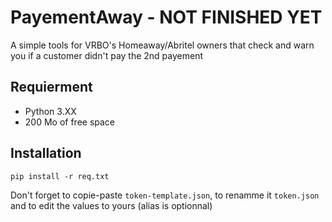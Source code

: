 # PayementAway - NOT FINISHED YET
A simple tools for VRBO's Homeaway/Abritel owners that check and warn you if a customer didn't pay the 2nd payement
## Requierment
- Python 3.XX
- 200 Mo of free space
## Installation
``pip install -r req.txt``

Don't forget to copie-paste ``token-template.json``, to renamme it ``token.json`` and to edit the values to yours
(alias is optionnal)

